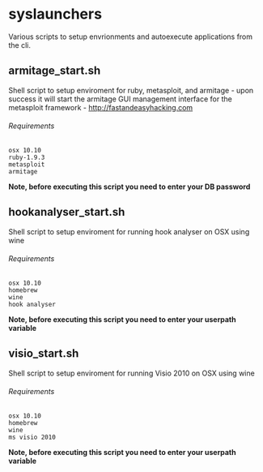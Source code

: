 # syslaunchers
Various scripts to setup envrionments and autoexecute applications from the cli.

## armitage_start.sh
Shell script to setup enviroment for ruby, metasploit, and armitage - upon success it will start the armitage GUI management interface for the metasploit framework - http://fastandeasyhacking.com

###### Requirements
```
osx 10.10
ruby-1.9.3
metasploit
armitage
```
**Note, before executing this script you need to enter your DB password** 

## hookanalyser_start.sh
Shell script to setup enviroment for running hook analyser on OSX using wine

###### Requirements
```
osx 10.10
homebrew
wine
hook analyser
```
**Note, before executing this script you need to enter your userpath variable** 

## visio_start.sh
Shell script to setup enviroment for running Visio 2010 on OSX using wine

###### Requirements
```
osx 10.10
homebrew
wine
ms visio 2010
```
**Note, before executing this script you need to enter your userpath variable** 
